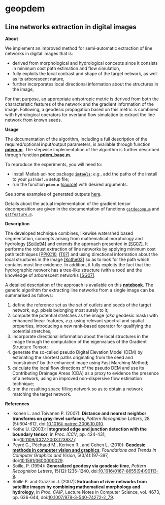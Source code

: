 geopdem
=======

Line networks extraction in digital images
---

**About**

We implement an improved method for semi-automatic extraction of line networks in digital images that is:
* derived from morphological and hydrological concepts since it consists in minimum cost path estimation and flow simulation,
* fully exploits the local contrast and shape of the target network, as well as its arborescent nature,
* further incorporates local directional information about the structures in the image,

For that purpose, an appropriate anisotropic metric is derived from both the characteristic features of the  network and the gradient information of the image. Following, a geodesic propagation based on this metric is combined with hydrological operators for overland flow simulation to extract the line network from known seeds.

**Usage** 

The documentation of the algorithm, including a full description of the required/optional input/output parameters, is available through function [**pdem.m**](https://gjacopo.github.io/imtools/surface/pdem.html). The stepwise implementation of the algorithm is further described through function [**pdem_base.m**](https://gjacopo.github.io/imtools/docs/surface/pdem_base.html).

To reproduce the experiments, you will need to:
* install Matlab ad-hoc package [**`imtools`**](https://gjacopo.github.io/imtools/); _e.g._, add the paths of the install to your `pathdef.m` setup file;
* run the function **`pdem.m`** ([source](../../surface/pdem.m)) with desired arguments.

See some examples of generated outputs [here](paper.ipynb).

Details about the actual implementation of the gradient tensor decomposition are given in the documentation of functions [`gstdecomp.m`](https://gjacopo.github.io/imtools/derive/gstdecomp.html) and [`gstfeature.m`](https://gjacopo.github.io/imtools/derive/gstfeature.html). 

**Description**

The developed technique combines, likewise watershed based segmentation, concepts arising from mathematical morphology and hydrology [[Soille94]](#Soille94) and extends the approach presented in [[SG07]](#SG07). It performs the robust extraction of line networks by applying minimum cost path techniques [[PPKC10](#PPKC10), [IT07](#IT07)] and using directional information about the local structures in the image [[Kothe03]](#Kothe03) so as to look for the path which contains most line evidence. In addition, it fully exploits the fact that the hydrographic network has a tree-like structure (with a root) and the knowledge of arborescent networks [[SG07]](#SG07).

A detailed description of the approach is available on this [**notebook**](paper.ipynb). The generic algorihtm for extracting line networks from a single image can be summarised as follows:

1. define the reference set as the set of outlets and seeds of the target network, _e.g._ pixels belonging most surely to it;
2. compute the potential stretches as the image (_aka_ geodesic mask) with enhanced linear features, _e.g._ using relevant spectral and spatial properties, introducing a new rank-based operator for qualifying the potential stretches;
3. incorporate directional information about the local structures in the image through the computation of the eigenvalues of the Gradient Structure Tensor;
4. generate the so-called pseudo Digital Elevation Model (DEM) by estimating the shortest paths originating from the seed and 'constrained' by the enhanced image using Fast Marching Method;
5. calculate the local flow directions of the pseudo DEM and use its Contributing Drainage Areas (CDA) as a proxy to evidence the presence of a network, using an improved non-dispersive flow estimation technique;
6. trim the resulting space filling network so as to obtain a network matching the target network.

**<a name="References"></a>References** 

* <a name="IT07"></a>Ikonen L. and Toivanen P. (2007): **Distance and nearest neighbor transforms on
gray-level surfaces**, _Pattern Recognition Letters_, 28 (5):604-612, doi:[10.1016/j.patrec.2006.10.010](http://dx.doi.org/10.1016/j.patrec.2006.10.010).
* <a name="Kothe03"></a>Kothe U. (2003): **Integrated edge and junction detection with the boundary
tensor**, in _Proc. ICCV_, pp. 424-431, doi:[10.1109/ICCV.2003.1238377](http://dx.doi.org/10.1109/ICCV.2003.1238377).
* <a name="PPKC10"></a>Peyré G., Péchaud M., Keriven R., and Cohen L. (2010): [**Geodesic methods in computer vision and graphics**](https://hal.archives-ouvertes.fr/hal-00528999/document), _Foundations and Trends in Computer Graphics and Vision_, 5(3/4):197-397, doi:[10.1561/0600000029](http://dx.doi.org/10.1561/0600000029).
* <a name="Soille94"></a>Soille, P. (1994): **Generalized geodesy via geodesic time**, _Pattern Recognition Letters_, 15(12):1235-1240, doi:[10.1016/0167-8655(94)90113-9](http://dx.doi.org/10.1016/0167-8655(94)90113-9).
* <a name="SG07"></a>Soille P. and Grazzini J. (2007): **Extraction of river networks from satellite images by combining mathematical morphology and hydrology**, in _Proc. CAIP_, Lecture Notes in Computer Science, vol. 4673, pp. 636-644, doi:[10.1007/978-3-540-74272-2_79](http://dx.doi.org/10.1007/978-3-540-74272-2_79).


